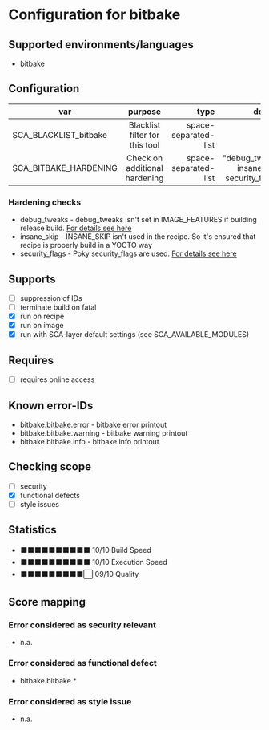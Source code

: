 # Configuration for bitbake

## Supported environments/languages

* bitbake

## Configuration

| var | purpose | type | default |
| ------------- |:-------------:| -----:| -----:
| SCA_BLACKLIST_bitbake | Blacklist filter for this tool | space-separated-list | ""
| SCA_BITBAKE_HARDENING | Check on additional hardening | space-separated-list | "debug_tweaks insane_skip security_flags"

### Hardening checks

* debug_tweaks - debug_tweaks isn't set in IMAGE_FEATURES if building release build. [For details see here](https://www.yoctoproject.org/docs/latest/mega-manual/mega-manual.html#considerations-specific-to-the-openembedded-build-system)
* insane_skip - INSANE_SKIP isn't used in the recipe. So it's ensured that recipe is properly build in a YOCTO way
* security_flags - Poky security_flags are used. [For details see here](https://www.yoctoproject.org/docs/latest/mega-manual/mega-manual.html#security-flags)

## Supports

* [ ] suppression of IDs
* [ ] terminate build on fatal
* [x] run on recipe
* [x] run on image
* [x] run with SCA-layer default settings (see SCA_AVAILABLE_MODULES)

## Requires

* [ ] requires online access

## Known error-IDs

* bitbake.bitbake.error - bitbake error printout
* bitbake.bitbake.warning - bitbake warning printout
* bitbake.bitbake.info - bitbake info printout

## Checking scope

* [ ] security
* [x] functional defects
* [ ] style issues

## Statistics

* ⬛⬛⬛⬛⬛⬛⬛⬛⬛⬛ 10/10 Build Speed
* ⬛⬛⬛⬛⬛⬛⬛⬛⬛⬛ 10/10 Execution Speed
* ⬛⬛⬛⬛⬛⬛⬛⬛⬛⬜ 09/10 Quality

## Score mapping

### Error considered as security relevant

* n.a.

### Error considered as functional defect

* bitbake.bitbake.*

### Error considered as style issue

* n.a.
